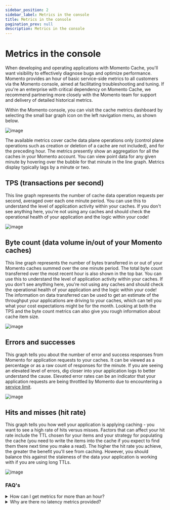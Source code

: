```yaml
---
sidebar_position: 2
sidebar_label: Metrics in the console
title: Metrics in the console
pagination_prev: null
description: Metrics in the console
---
```


# Metrics in the console

When developing and operating applications with Momento Cache, you'll want visibility to effectively diagnose bugs and optimize performance. Momento provides an hour of basic service-side metrics to all customers via the Momento console, aimed at facilitating troubleshooting and tuning. If you're an enterprise with critical dependency on Momento Cache, we recommend partnering more closely with the Momento team for support and delivery of detailed historical metrics.

Within the Momento console, you can visit the cache metrics dashboard by selecting the small bar graph icon on the left navigation menu, as shown below.

![image](/img/metrics_select.png)

The available metrics cover cache data plane operations only (control plane operations such as creation or deletion of a cache are not included), and for the preceding hour. The metrics presently show an aggregation for all the caches in your Momento account. You can view point data for any given minute by hovering over the bubble for that minute in the line graph. Metrics display typically lags by a minute or two.

## TPS (transactions per second)

This line graph represents the number of cache data operation requests per second, averaged over each one minute period. You can use this to understand the level of application activity within your caches. If you don't see anything here, you're not using any caches and should check the operational health of your application and the logic within your code!

![image](/img/metrics_tps.png)

## Byte count (data volume in/out of your Momento caches)

This line graph represents the number of bytes transferred in or out of your Momento caches summed over the one minute period. The total byte count transferred over the most recent hour is also shown in the top bar. You can use this to understand the level of application activity within your caches. If you don't see anything here, you're not using any caches and should check the operational health of your application and the logic within your code! The information on data transferred can be used to get an estimate of the throughput your applications are driving to your caches, which can tell you what your cost expectations might be for the month. Looking at both the TPS and the byte count metrics can also give you rough information about cache item size.

![image](/img/metrics_bytecount.png)

## Errors and successes

This graph tells you about the number of error and success responses from Momento for application requests to your caches. It can be viewed as a percentage or as a raw count of responses for the minute. If you are seeing an elevated level of errors, dig closer into your application logs to better understand the cause. Elevated error rates can be an indicator that your application requests are being throttled by Momento due to encountering a [service limit](./limits).

![image](/img/metrics_success-error.png)

## Hits and misses (hit rate)

This graph tells you how well your application is applying caching - you want to see a high rate of hits versus misses. Factors that can affect your hit rate include the TTL chosen for your items and your strategy for populating the cache (you need to write the items into the cache if you expect to find them there next time you make a read). The higher the hit rate you achieve, the greater the benefit you'll see from caching. However, you should balance this against the staleness of the data your application is working with if you are using long TTLs.

![image](/img/metrics_hit-miss.png)

### FAQ's

<details>
<summary>How can I get metrics for more than an hour?</summary>
For production, we recommend partnering with the Momento team for support - this includes publishing of detailed metrics into your observability tooling (presently CloudWatch but more options to come). With delivery of detailed metrics enabled, you can build alarms and dashboards in accordance with your operating standards.
</details>

<details>
<summary>Why are there no latency metrics provided?</summary>
Momento can only measure latency associated with traffic internal to the service (between request routers and storage nodes) - a much better indicator for your application is to measure latency as experienced by the client. This tells much more about the overall latency story and the experience your users are receiving. You might also consider using a canary to test and report on latency as experienced by end users somewhere further away on the network.
<br></br>
<br></br>
For customers receiving detailed metrics delivery to CloudWatch, a latency metric with percentiles is provided. This can be used in comparison with client-side latency and canary latency to quickly determine whether a user experience problem is related to your Momento cache or if you should look elsewhere for root cause and resolution.
</details>
